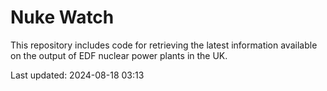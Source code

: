 # Nuke Watch

This repository includes code for retrieving the latest information available on the output of EDF nuclear power plants in the UK.

Last updated: 2024-08-18 03:13